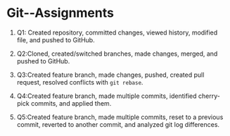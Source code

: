 # Git--Assignments

1. Q1: Created repository, committed changes, viewed history, modified file, and pushed to GitHub.

2. Q2:Cloned, created/switched branches, made changes, merged, and pushed to GitHub.

3. Q3:Created feature branch, made changes, pushed, created pull request, resolved conflicts with `git rebase`.

4. Q4:Created feature branch, made multiple commits, identified cherry-pick commits, and applied them.

5. Q5:Created feature branch, made multiple commits, reset to a previous commit, reverted to another commit, and analyzed git log differences.
